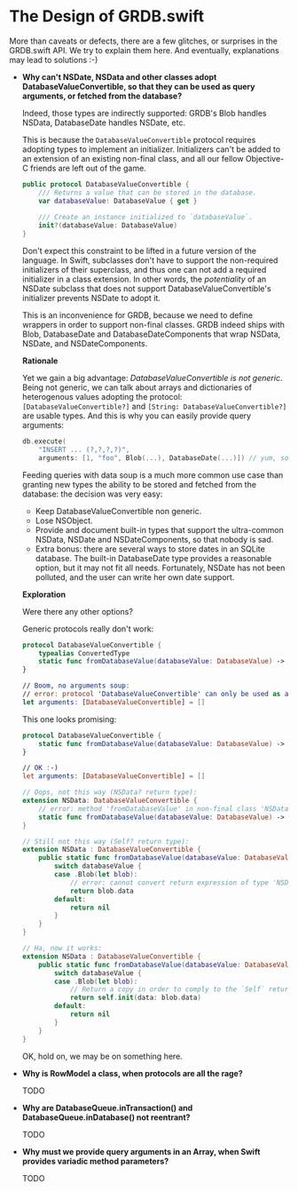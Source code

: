 The Design of GRDB.swift
========================

More than caveats or defects, there are a few glitches, or surprises in the GRDB.swift API. We try to explain them here. And eventually, explanations may lead to solutions :-)


- **Why can't NSDate, NSData and other classes adopt DatabaseValueConvertible, so that they can be used as query arguments, or fetched from the database?**
    
    Indeed, those types are indirectly supported: GRDB's Blob handles NSData, DatabaseDate handles NSDate, etc.
    
    This is because the `DatabaseValueConvertible` protocol requires adopting types to implement an initializer. Initializers can't be added to an extension of an existing non-final class, and all our fellow Objective-C friends are left out of the game.
    
    ```swift
    public protocol DatabaseValueConvertible {
        /// Returns a value that can be stored in the database.
        var databaseValue: DatabaseValue { get }
        
        /// Create an instance initialized to `databaseValue`.
        init?(databaseValue: DatabaseValue)
    }
    ```
    
    Don't expect this constraint to be lifted in a future version of the language. In Swift, subclasses don't have to support the non-required initializers of their superclass, and thus one can not add a required initializer in a class extension. In other words, the *potentiality* of an NSDate subclass that does not support DatabaseValueConvertible's initializer prevents NSDate to adopt it.
    
    This is an inconvenience for GRDB, because we need to define wrappers in order to support non-final classes. GRDB indeed ships with Blob, DatabaseDate and DatabaseDateComponents that wrap NSData, NSDate, and NSDateComponents.
    
    **Rationale**
    
    Yet we gain a big advantage: *DatabaseValueConvertible is not generic*. Being not generic, we can talk about arrays and dictionaries of heterogenous values adopting the protocol: `[DatabaseValueConvertible?]` and `[String: DatabaseValueConvertible?]` are usable types. And this is why you can easily provide query arguments:
    
    ```swift
    db.execute(
        "INSERT ... (?,?,?,?)",
        arguments: [1, "foo", Blob(...), DatabaseDate(...)]) // yum, soup!
    ```
    
    Feeding queries with data soup is a much more common use case than granting new types the ability to be stored and fetched from the database: the decision was very easy:
    
    - Keep DatabaseValueConvertible non generic.
    - Lose NSObject.
    - Provide and document built-in types that support the ultra-common NSData, NSDate and NSDateComponents, so that nobody is sad.
    - Extra bonus: there are several ways to store dates in an SQLite database. The built-in DatabaseDate type provides a reasonable option, but it may not fit all needs. Fortunately, NSDate has not been polluted, and the user can write her own date support.
    
    **Exploration**
    
    Were there any other options?
    
    Generic protocols really don't work:
    
    ```swift
    protocol DatabaseValueConvertible {
        typealias ConvertedType
        static func fromDatabaseValue(databaseValue: DatabaseValue) -> ConvertedType?
    }
    
    // Boom, no arguments soup:
    // error: protocol 'DatabaseValueConvertible' can only be used as a generic constraint because it has Self or associated type requirements
    let arguments: [DatabaseValueConvertible] = []
    ```
    
    This one looks promising:
    
    ```swift
    protocol DatabaseValueConvertible {
        static func fromDatabaseValue(databaseValue: DatabaseValue) -> Self?
    }
    
    // OK :-)
    let arguments: [DatabaseValueConvertible] = []
    
    // Oops, not this way (NSData? return type):
    extension NSData: DatabaseValueConvertible {
        // error: method 'fromDatabaseValue' in non-final class 'NSData' must return `Self` to conform to protocol 'DatabaseValueConvertible'
        static func fromDatabaseValue(databaseValue: DatabaseValue) -> NSData? { ... }
    }
    
    // Still not this way (Self? return type):
    extension NSData : DatabaseValueConvertible {
        public static func fromDatabaseValue(databaseValue: DatabaseValue) -> Self? {
            switch databaseValue {
            case .Blob(let blob):
                // error: cannot convert return expression of type 'NSData' to return type 'Self?'
                return blob.data
            default:
                return nil
            }
        }
    }
    
    // Ha, now it works:
    extension NSData : DatabaseValueConvertible {
        public static func fromDatabaseValue(databaseValue: DatabaseValue) -> Self? {
            switch databaseValue {
            case .Blob(let blob):
                // Return a copy in order to comply to the `Self` return type.
                return self.init(data: blob.data)
            default:
                return nil
            }
        }
    }
    ```
    
    OK, hold on, we may be on something here.
    

- **Why is RowModel a class, when protocols are all the rage?**
    
    TODO
    
- **Why are DatabaseQueue.inTransaction() and DatabaseQueue.inDatabase() not reentrant?**
    
    TODO
    
- **Why must we provide query arguments in an Array, when Swift provides variadic method parameters?**
    
    TODO
    
